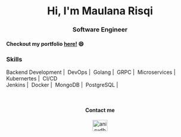 <h1 align="center">
   Hi, I'm Maulana Risqi 
</h1>

<h3 align="center">
   Software Engineer 
</h3>

#### Checkout my portfolio <a href="https://maulana-projects.notion.site/Sup-I-m-Maulana-Risqi-130a895b960f80b6b72aeffdcb9a7a0c">here!</a> 😄

### Skills
Backend Development |&nbsp;
DevOps |&nbsp;
Golang |&nbsp;
GRPC |&nbsp;
Microservices |&nbsp;
Kubernertes |&nbsp;
CI/CD\
Jenkins |&nbsp;
Docker |&nbsp;
MongoDB |&nbsp;
PostgreSQL |&nbsp;

<br>
<h4 align="center">Contact me</h4>
<p align="center">
<a href="https://www.linkedin.com/in/maurisqqq/" target="blank"><img align="center" src="https://raw.githubusercontent.com/rahuldkjain/github-profile-readme-generator/master/src/images/icons/Social/linked-in-alt.svg" alt="anirudh-rai-072732220" height="30" width="40" /></a>
<!--
**maurisqqq/maurisqqq** is a ✨ _special_ ✨ repository because its `README.md` (this file) appears on your GitHub profile.

Here are some ideas to get you started:

- 🔭 I’m currently working on ...
- 🌱 I’m currently learning ...
- 👯 I’m looking to collaborate on ...
- 🤔 I’m looking for help with ...
- 💬 Ask me about ...
- 📫 How to reach me: ...
- 😄 Pronouns: ...
- ⚡ Fun fact: ...
-->
